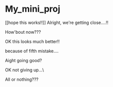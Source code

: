# My_mini_proj
[[hope this works!!]]
Alright, we're getting close....!!

How'bout now???

OK this looks much better!!

because of fifth mistake....

Aight going good?

OK not giving up...\

All or nothing???